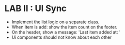 # LAB II : UI Sync

- Implement the list logic on a separate class.
- When item is add: show the item count on the footer.
- On the header, show a message: 'Last item added at: <date here>'
- Ui components should not know about each other
